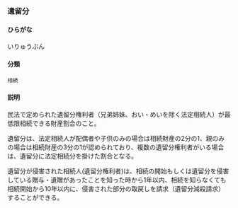 <div style="display:none;">

## [あ行](securities-terms?id=あ行)

</div>

### 遺留分

#### ひらがな

いりゅうぶん

#### 分類

`相続`

#### 説明

民法で定められた遺留分権利者（兄弟姉妹、おい・めいを除く法定相続人）が最低限相続できる財産割合のこと。
 
遺留分は、法定相続人が配偶者や子供のみの場合は相続財産の2分の1、親のみの場合は相続財産の3分の1が認められており、複数の遺留分権利者がいる場合は、遺留分に法定相続分を掛けた割合となる。
 
遺留分が侵害された相続人(遺留分権利者)は、相続の開始もしくは遺留分を侵害している贈与・遺贈があったことを知った時から1年以内、相続を知らなくても相続開始から10年以内に、侵害された部分の取戻しを請求（遺留分減殺請求）することができる。

<div style="display:none;">

## [か行](securities-terms?id=か行)
## [さ行](securities-terms?id=さ行)
## [た行](securities-terms?id=た行)
## [な行](securities-terms?id=な行)
## [は行](securities-terms?id=は行)
## [ま行](securities-terms?id=ま行)
## [や行](securities-terms?id=や行)
## [ら行](securities-terms?id=ら行)
## [わ行](securities-terms?id=わ行)
## [英数字・記号](securities-terms?id=英数字・記号)

</div>

